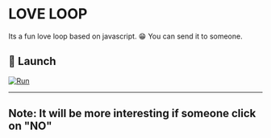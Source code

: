 
# LOVE LOOP

Its a fun love loop based on javascript. 😁 You can send it to someone. 

## 🔗 Launch

[![Run](https://img.shields.io/badge/click_to_run-1DA1F2?style=for-the-badge&&logoColor=white)](https://akmgeek.github.io/Love_Loop/)

-----------------------------------------------------------------------
Note: It will be more interesting if someone click on "NO"
-----------------------------------------------------------------------

